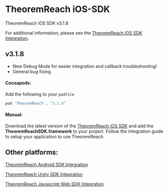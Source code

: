 # TheoremReach iOS-SDK
TheoremReach iOS SDK v3.1.8

For additional information, please see the [TheoremReach iOS SDK Integration](https://theoremreach.com/docs/ios).

## v3.1.8
- New Debug Mode for easier integration and callback troubleshooting!
- General bug fixing

#### Cocoapods:

Add the following to your `podfile`

  ```groovy
  pod 'TheoremReach', ‘3.1.8’  
  ```

  #### Manual:

  Download the latest version of the [TheoremReach iOS SDK](https://github.com/theoremreach/iOSSDK) and add the **TheoremReachSDK.framework** to your project. Follow the integration guide to setup your application to use TheoremReach.

## Other platforms:

[TheoremReach Android SDK Integration](https://theoremreach.com/docs/android)

[TheoremReach Unity SDK Integration](https://theoremreach.com/docs/unity)

[TheoremReach Javascript Web SDK Integration](https://theoremreach.com/docs/web)  
